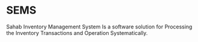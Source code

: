 # SEMS
Sahab Inventory Management System Is a software solution for Processing the Inventory Transactions and Operation Systematically.
